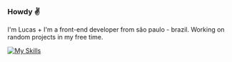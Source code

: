 ### Howdy :v:

I'm Lucas + I'm a front-end developer from são paulo - brazil. Working on random projects in my free time.

[![My Skills](https://skillicons.dev/icons?i=nodejs,mongodb,react,html,css)](https://skillicons.dev)
